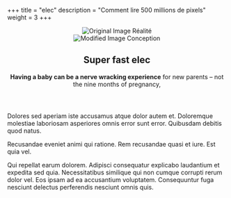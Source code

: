 +++
title =  "elec"
description = "Comment lire 500 millions de pixels"
weight = 3
+++
<header>

<figure class="cd-image-container">
   <img src="img/carte-elec-photo.png" alt="Original Image">
   <span class="cd-image-label" data-type="original">Réalité</span>
   <div class="cd-resize-img"> 
      <img src="img/carte-elec-art.png" alt="Modified Image">
      <span class="cd-image-label" data-type="modified">Conception</span>
   </div>
   <span class="cd-handle"></span> 
</figure> 

<section class="cover">

<h2>Super fast elec</h2>

<p><strong>Having a baby can be a nerve wracking experience</strong> for new parents – not the nine months of pregnancy,</p>
</section>

</header>

<article>
<p>Dolores sed aperiam iste accusamus atque dolor autem et. Doloremque molestiae laboriosam asperiores omnis error sunt error. Quibusdam debitis quod natus.</p>
 
<p>Recusandae eveniet animi qui ratione. Rem recusandae quasi et iure. Est quia vel.</p>
 
<p>Qui repellat earum dolorem. Adipisci consequatur explicabo laudantium et expedita sed quia. Necessitatibus similique qui non cumque corrupti rerum dolor vel. Eos ipsam ad ea accusantium voluptatem. Consequuntur fuga nesciunt delectus perferendis nesciunt omnis quis.</p>

</article>